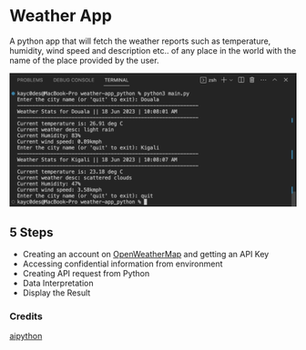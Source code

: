 # Weather App
A python app that will fetch the weather reports such as temperature, humidity, wind speed and description etc.. of any place in the world with the name of the place provided by the user.

![Snapshot](image/snapshot.png)

## 5 Steps
- Creating an account on [OpenWeatherMap](https://openweathermap.org/) and getting an API Key
- Accessing confidential information from environment
- Creating API request from Python
- Data Interpretation
- Display the Result

### Credits
[aipython](https://www.youtube.com/watch?v=w-V1pMrGAjc)